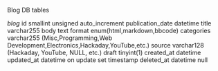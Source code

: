 Blog DB tables

_blog_
id smallint unsigned auto_increment
publication_date datetime
title varchar255
body text
format enum(html,markdown,bbcode)
categories varchar255    (Misc,Programming,Web Development,Electronics,Hackaday,YouTube,etc.)
source varchar128     (Hackaday, YouTube, NULL, etc.)
draft tinyint(1)
created_at datetime
updated_at datetime on update set timestamp
deleted_at datetime null